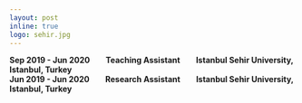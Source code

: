 ```yaml
---
layout: post
inline: true
logo: sehir.jpg
---
```


<b>Sep 2019 - Jun 2020&emsp;&emsp;Teaching Assistant&emsp;&emsp;Istanbul Sehir University, Istanbul, Turkey</b>
<br>
<b>Jun 2019 - Jun 2020&emsp;&emsp;Research Assistant&emsp;&emsp;Istanbul Sehir University, Istanbul, Turkey</b>
